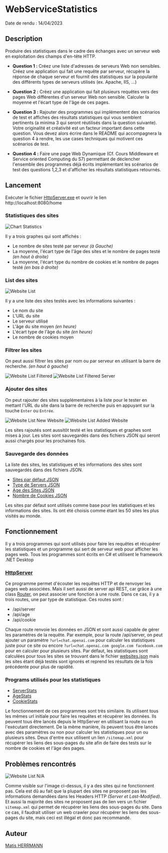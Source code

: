 # WebServiceStatistics

Date de rendu : 14/04/2023

## Description

Produire des statistiques dans le cadre des échanges avec un serveur web en exploitation des champs d'en-tête HTTP.

* **Question 1 :** Créez une liste d'adresses de serveurs Web non sensibles.
  Créez une application qui fait une requête par serveur, récupère la réponse de chaque serveur et fournit des
  statistiques sur la popularité des différents types de serveurs utilisés (ex. Apache, IIS, ...)

* **Question 2 :** Créez une application qui fait plusieurs requêtes vers des pages Web différentes d'un serveur Web non
  sensible.
  Calculer la moyenne et l'écart type de l'âge de ces pages.

* **Question 3 :** Rajouter des programmes qui implémentent des scénarios de test et affiches des résultats statistiques
  qui vous semblent pertinents (a minima 3 qui seront réutilisés dans la question suivante). Votre originalité et
  créativité est un facteur important dans cette question. Vous devez alors écrire dans le README qui accompagnera la
  question 4 à rendre, les use cases techniques qui motivent ces scénarios de test.

* **Question 4 :** Faire une page Web Dynamique (Cf. Cours Middleware et Service oriented Computing du S7) permettant de
  déclencher l'ensemble des programmes déjà écrits implémentant les scénarios de test des questions 1,2,3 et d'afficher
  les résultats statistiques retournés.

## Lancement

Exécuter le fichier [HttpServer.exe](./HttpServer/bin/Release) et ouvrir le lien http://localhost:8080/home

### Statistiques des sites

![Chart Statistics](./Images/Screenshot%20Charts.png)

Il y a trois graphes qui sont affichés :

- Le nombre de sites testé par serveur *(à Gauche)*
- La moyenne, l'écart type de l'âge des sites et le nombre de pages testé *(en haut à droite)*
- La moyenne, l'écart type du nombre de cookies et le nombre de pages testé *(en bas à droite)*

### List des sites

![Website List](./Images/Screenshot%20List.png)

Il y a une liste des sites testés avec les informations suivantes :

- Le nom du site
- L'URL du site
- Le serveur utilisé
- L'âge du site moyen *(en heure)*
- L'écart type de l'âge du site *(en heure)*
- Le nombre de cookies moyen

### Filtrer les sites

On peut aussi filtrer les sites par nom ou par serveur en utilisant la barre de recherche. *(en haut à gauche)*

![Website List Filtered](./Images/Screenshot%20List%20Filtered.png)
![Website List Filtered Server](./Images/Screenshot%20List%20Filtered%20Server.png)

### Ajouter des sites

On peut rajouter des sites supplémentaires à la liste pour le tester en mettant l'URL du site dans la barre de recherche
puis en appuyant sur la touche `Enter` ou `Entrée`.

![Website List New Website](./Images/Screenshot%20List%20New%20Website.png)
![Website List Added Website](./Images/Screenshot%20List%20Added%20Website.png)

Les sites rajoutés sont aussitôt testé et les statistiques et graphes sont mises à jour.
Les sites sont sauvegardés dans des fichiers JSON qui seront aussi chargés pour les prochaines fois.

### Sauvegarde des données

La liste des sites, les statistiques et les informations des sites sont sauvegardés dans des fichiers JSON.

* [Sites par défaut JSON](./websites.json)
* [Type de Servers JSON](./servers.json)
* [Age des Sites JSON](./ages.json)
* [Nombre de Cookies JSON](./cookies.json)

Les sites par défaut sont utilisés comme base pour les statistiques et les informations des sites. Ils ont été
choisis comme étant les 50 sites les plus visités au monde.

## Fonctionnement

Il y a trois programmes qui sont utilisés pour faire les requêtes et récupérer les statistiques et un programme qui sert
de serveur web pour afficher les pages web. Tous les programmes sont écrits en C# et utilisent le framework .NET Desktop

### [HttpServer](./HttpServer/WebApp.cs)

Ce programme permet d'écouter les requêtes HTTP et de renvoyer les pages web associées. Mais il sert aussi de server
api REST, car grâce à une class [Router](./HttpServer/Router.cs), on peut associer une fonction à une route. Dans ce
cas, il y a trois routes, une par type de statistique. Ces routes sont :

- /api/server
- /api/age
- /api/cookie

Chaque route renvoie les données en JSON et sont aussi capable de gérer les paramètres de la requête. Par exemple, pour
la route /api/server, on peut ajouter un paramètre `?url=chat.openai.com` pour calculer les statistiques juste pour ce
site ou encore `?url=chat.openai.com google.com facebook.com` pour en calculer pour plusieurs sites.
Par défaut, les statistiques sont calculées pour tous les sites se trouvant dans le
fichier [websites.json](./websites.json) mais les sites étant déjà testés sont ignorés et reprend les résultats de la
fois précédente pour plus de rapidité.

### Programs utilisés pour les statistiques

- [ServerStats](./ServerStats/ServerTypes.cs)
- [AgeStats](./AgeStats/PageAge.cs)
- [CookieStats](./CookieStats/CookieCounter.cs)

Le fonctionnement de ces programmes sont très similaire. Ils utilisent tous les mêmes url initiale pour faire les
requêtes et récupérer les données. Ils peuvent tous être lancés depuis le HttpServer en utilisant la route ou en
l'exécutant directement. De la même manière, ils peuvent tous être lancés avec des paramètres ou non pour calculer les
statistiques pour un ou plusieurs sites. Deux d'entre eux utilisent un lien `/sitemap.xml` pour récupérer les liens des
sous-pages du site afin de faire des tests sur le nombre de cookies et l'âge des pages.

## Problèmes rencontrés

![Website List N/A](./Images/Screenshot%20List%20Unknown.png)

Comme visible sur l'image ci-dessus, il y a des sites qui ne fonctionnent pas. Cela est dû au fait que la plupart des
sites ne proposent pas les informations demandées dans les Headers HTTP *(Server et Last-Modified)*. Et aussi la
majorité des sites ne proposent pas de lien vers un fichier `sitemap.xml` qui permet de récupérer les liens des
sous-pages du site. Dans ce cas, il faudrait utiliser un web crawler pour récupérer les liens des sous-pages du site,
mais ceci est illégal et donc pas recommandé.

## Auteur

[Matis HERRMANN](https://github.com/MatisPrograms)